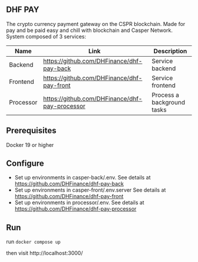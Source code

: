 ## DHF PAY
The crypto currency payment gateway on the CSPR blockchain. Made for pay and be paid easy and chill with blockchain and Casper Network.
System composed of 3 services:

|       Name         |            Link              |        Description                 |
|----------------|-------------------------------|-----------------------------|
|Backend  |<https://github.com/DHFinance/dhf-pay-back>            | Service backend            |
|Frontend          |<https://github.com/DHFinance/dhf-pay-front>            |Service frontend            |
|Processor          |<https://github.com/DHFinance/dhf-pay-processor>| Process a background tasks|

## Prerequisites

Docker 19  or higher

## Configure
- Set up environments in casper-back/.env. See details at <https://github.com/DHFinance/dhf-pay-back>
- Set up environments in casper-front/.env.server See details at <https://github.com/DHFinance/dhf-pay-front>
- Set up environments in processor/.env. See details at <https://github.com/DHFinance/dhf-pay-processor>

## Run 

run `docker compose up ` 

then visit http://localhost:3000/
